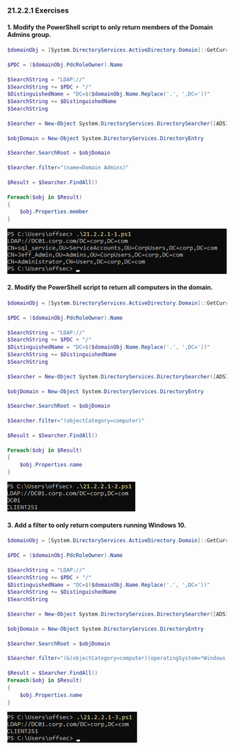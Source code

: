 ### 21.2.2.1 Exercises
#### 1. Modify the PowerShell script to only return members of the Domain Admins group.

```powershell
$domainObj = [System.DirectoryServices.ActiveDirectory.Domain]::GetCurrentDomain()

$PDC = ($domainObj.PdcRoleOwner).Name

$SearchString = "LDAP://"
$SearchString += $PDC + "/"
$DistinguishedName = "DC=$($domainObj.Name.Replace('.', ',DC='))"
$SearchString += $DistinguishedName
$SearchString

$Searcher = New-Object System.DirectoryServices.DirectorySearcher([ADSI]$SearchString)

$objDomain = New-Object System.DirectoryServices.DirectoryEntry

$Searcher.SearchRoot = $objDomain

$Searcher.filter="(name=Domain Admins)"

$Result = $Searcher.FindAll()

Foreach($obj in $Result)
{
	$obj.Properties.member
}
```

![image-20200727125333245](.21.2.2.1.assets/image-20200727125333245.png)

#### 2. Modify the PowerShell script to return all computers in the domain.

```powershell
$domainObj = [System.DirectoryServices.ActiveDirectory.Domain]::GetCurrentDomain()

$PDC = ($domainObj.PdcRoleOwner).Name

$SearchString = "LDAP://"
$SearchString += $PDC + "/"
$DistinguishedName = "DC=$($domainObj.Name.Replace('.', ',DC='))"
$SearchString += $DistinguishedName
$SearchString

$Searcher = New-Object System.DirectoryServices.DirectorySearcher([ADSI]$SearchString)

$objDomain = New-Object System.DirectoryServices.DirectoryEntry

$Searcher.SearchRoot = $objDomain

$Searcher.filter="(objectCategory=computer)"

$Result = $Searcher.FindAll()

Foreach($obj in $Result)
{
	$obj.Properties.name
}
```

![image-20200727131031684](.21.2.2.1.assets/image-20200727131031684.png)

#### 3. Add a filter to only return computers running Windows 10.

```powershell
$domainObj = [System.DirectoryServices.ActiveDirectory.Domain]::GetCurrentDomain()

$PDC = ($domainObj.PdcRoleOwner).Name

$SearchString = "LDAP://"
$SearchString += $PDC + "/"
$DistinguishedName = "DC=$($domainObj.Name.Replace('.', ',DC='))"
$SearchString += $DistinguishedName
$SearchString

$Searcher = New-Object System.DirectoryServices.DirectorySearcher([ADSI]$SearchString)

$objDomain = New-Object System.DirectoryServices.DirectoryEntry

$Searcher.SearchRoot = $objDomain

$Searcher.filter="(&(objectCategory=computer)(operatingSystem=*Windows 10*))"

$Result = $Searcher.FindAll()
Foreach($obj in $Result)
{
	$obj.Properties.name
}
```

![image-20200727135609753](.21.2.2.1.assets/image-20200727135609753.png)